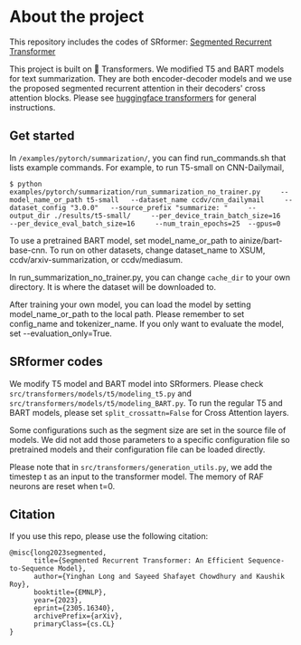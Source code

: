 <!---
Copyright 2020 The HuggingFace Team. All rights reserved.

Licensed under the Apache License, Version 2.0 (the "License");
you may not use this file except in compliance with the License.
You may obtain a copy of the License at

    http://www.apache.org/licenses/LICENSE-2.0

Unless required by applicable law or agreed to in writing, software
distributed under the License is distributed on an "AS IS" BASIS,
WITHOUT WARRANTIES OR CONDITIONS OF ANY KIND, either express or implied.
See the License for the specific language governing permissions and
limitations under the License.
-->
# About the project
This repository includes the codes of SRformer: [Segmented Recurrent Transformer](https://arxiv.org/abs/2305.16340)

This project is built on 🤗 Transformers. We modified T5 and BART models for text summarization. They are both encoder-decoder models and we use the proposed segmented recurrent attention in their decoders' cross attention blocks. Please see [huggingface transformers](https://github.com/huggingface/transformers) for general instructions.

## Get started

In ```/examples/pytorch/summarization/```, you can find run_commands.sh that lists example commands.
For example, to run T5-small on CNN-Dailymail,
```
$ python examples/pytorch/summarization/run_summarization_no_trainer.py     --model_name_or_path t5-small   --dataset_name ccdv/cnn_dailymail     --dataset_config "3.0.0"   --source_prefix "summarize: "     --output_dir ./results/t5-small/     --per_device_train_batch_size=16     --per_device_eval_batch_size=16     --num_train_epochs=25  --gpus=0
```
To use a pretrained BART model, set model_name_or_path to ainize/bart-base-cnn.
To run on other datasets, change dataset_name to XSUM, ccdv/arxiv-summarization, or ccdv/mediasum.

In run_summarization_no_trainer.py, you can change ```cache_dir``` to your own directory. It is where the dataset will be downloaded to.

After training your own model, you can load the model by setting model_name_or_path to the local path. Please remember to set config_name and tokenizer_name. If you only want to evaluate the model, set --evaluation_only=True.

## SRformer codes
We modify T5 model and BART model into SRformers. Please check ```src/transformers/models/t5/modeling_t5.py``` and ```src/transformers/models/t5/modeling_BART.py```. To run the regular T5 and BART models, please set ```split_crossattn=False``` for Cross Attention layers.

Some configurations such as the segment size are set in the source file of models. We did not add those parameters to a specific configuration file so pretrained models and their configuration file can be loaded directly.

Please note that in ```src/transformers/generation_utils.py```, we add the timestep t as an input to the transformer model. The memory of RAF neurons are reset when t=0.


## Citation

If you use this repo, please use the following citation:
```
@misc{long2023segmented,
      title={Segmented Recurrent Transformer: An Efficient Sequence-to-Sequence Model}, 
      author={Yinghan Long and Sayeed Shafayet Chowdhury and Kaushik Roy},
      booktitle={EMNLP},
      year={2023},
      eprint={2305.16340},
      archivePrefix={arXiv},
      primaryClass={cs.CL}
}
```
